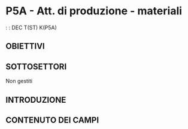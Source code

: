 # P5A - Att. di produzione - materiali
 :  : DEC T(ST) K(P5A)
## OBIETTIVI
## SOTTOSETTORI
Non gestiti
## INTRODUZIONE
## CONTENUTO DEI CAMPI
